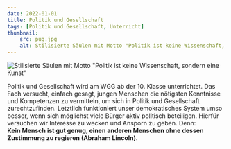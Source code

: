 ```yaml
---
date: 2022-01-01
title: Politik und Gesellschaft
tags: [Politik und Gesellschaft, Unterricht]
thumbnail: 
    src: pug.jpg
    alt: Stilisierte Säulen mit Motto "Politik ist keine Wissenschaft, sondern eine Kunst"
---
```


![Stilisierte Säulen mit Motto "Politik ist keine Wissenschaft, sondern eine Kunst"](/images/pug.jpg)

Politik und Gesellschaft wird am WGG ab der 10. Klasse unterrichtet. Das Fach versucht, einfach gesagt, jungen Menschen die nötigsten Kenntnisse und Kompetenzen zu vermitteln, um sich in Politik und Gesellschaft zurechtzufinden. Letztlich funktioniert unser demokratisches System umso besser, wenn sich möglichst viele Bürger aktiv politisch beteiligen. Hierfür versuchen wir Interesse zu wecken und Ansporn zu geben. Denn: <br>
<strong>Kein Mensch ist gut genug, einen anderen Menschen ohne dessen Zustimmung zu regieren (Abraham Lincoln). </strong>